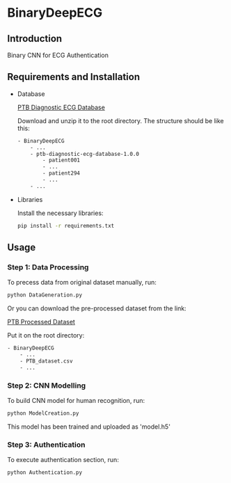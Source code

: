 # BinaryDeepECG

## Introduction

Binary CNN for ECG Authentication

## Requirements and Installation

- Database

    [PTB Diagnostic ECG Database](https://physionet.org/content/ptbdb/1.0.0/)

    Download and unzip it to the root directory. The structure should be like this:

    ```txt
    - BinaryDeepECG
        - ...
        - ptb-diagnostic-ecg-database-1.0.0
            - patient001
            - ...
            - patient294
            - ...
        - ...
    ```

- Libraries

    Install the necessary libraries:

    ```cmd
    pip install -r requirements.txt
    ```

## Usage

### Step 1: Data Processing

To precess data from original dataset manually, run:

```cmd
python DataGeneration.py
```

Or you can download the pre-processed dataset from the link:

[PTB Processed Dataset](https://drive.google.com/file/d/1W1LkLuK3uwxJskv_1KAMDvivPbCyGgU4/view?usp=sharing)

Put it on the root directory:

```txt
- BinaryDeepECG
    - ...
    - PTB_dataset.csv
    - ...
```

### Step 2: CNN Modelling

To build CNN model for human recognition, run:

```cmd
python ModelCreation.py
```

This model has been trained and uploaded as 'model.h5'

### Step 3: Authentication

To execute authentication section, run:

```cmd
python Authentication.py
```

